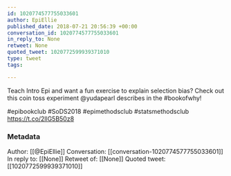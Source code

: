 ```yaml
---
id: 1020774577755033601
author: EpiEllie
published_date: 2018-07-21 20:56:39 +00:00
conversation_id: 1020774577755033601
in_reply_to: None
retweet: None
quoted_tweet: 1020772599939371010
type: tweet
tags:

---
```


Teach Intro Epi and want a fun exercise to explain selection bias? Check out this coin toss experiment @yudapearl describes in the #bookofwhy!

#epibookclub #SoDS2018 
#epimethodsclub #statsmethodsclub https://t.co/2llG5B50z8

### Metadata

Author: [[@EpiEllie]]
Conversation: [[conversation-1020774577755033601]]
In reply to: [[None]]
Retweet of: [[None]]
Quoted tweet: [[1020772599939371010]]
